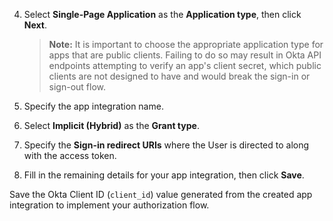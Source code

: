4. Select **Single-Page Application** as the **Application type**, then click **Next**.

    > **Note:** It is important to choose the appropriate application type for apps that are public clients. Failing to do so may result in Okta API endpoints attempting to verify an app's client secret, which public clients are not designed to have and would break the sign-in or sign-out flow.

5. Specify the app integration name.
6. Select **Implicit (Hybrid)** as the **Grant type**.
7. Specify the **Sign-in redirect URIs** where the User is directed to along with the access token.
8. Fill in the remaining details for your app integration, then click **Save**.

Save the Okta Client ID (`client_id`) value generated from the created app integration to implement your authorization flow.
